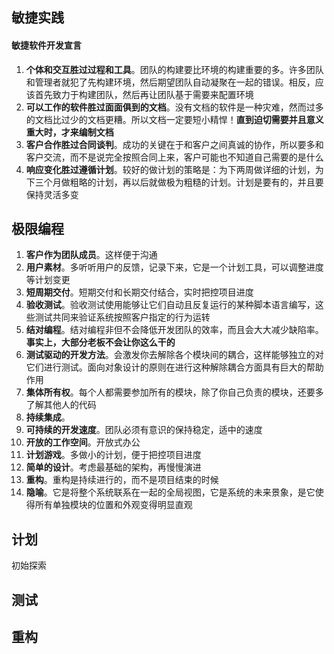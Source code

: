 ## 敏捷实践

#### 敏捷软件开发宣言
1. **个体和交互胜过过程和工具**。团队的构建要比环境的构建重要的多。许多团队和管理者就犯了先构建环境，然后期望团队自动凝聚在一起的错误。相反，应该首先致力于构建团队，然后再让团队基于需要来配置环境
2. **可以工作的软件胜过面面俱到的文档**。没有文档的软件是一种灾难，然而过多的文档比过少的文档更糟。所以文档一定要短小精悍！**直到迫切需要并且意义重大时，才来编制文档**
3. **客户合作胜过合同谈判**。成功的关键在于和客户之间真诚的协作，所以要多和客户交流，而不是说完全按照合同上来，客户可能也不知道自己需要的是什么
4. **响应变化胜过遵循计划**。较好的做计划的策略是：为下两周做详细的计划，为下三个月做粗略的计划，再以后就做极为粗糙的计划。计划是要有的，并且要保持灵活多变
## 极限编程
1. **客户作为团队成员**。这样便于沟通
2. **用户素材**。多听听用户的反馈，记录下来，它是一个计划工具，可以调整进度等计划变更
3. **短周期交付**。短期交付和长期交付结合，实时把控项目进度
4. **验收测试**。验收测试使用能够让它们自动且反复运行的某种脚本语言编写，这些测试共同来验证系统按照客户指定的行为运转
5. **结对编程**。结对编程非但不会降低开发团队的效率，而且会大大减少缺陷率。**事实上，大部分老板不会让你这么干的**
6. **测试驱动的开发方法**。会激发你去解除各个模块间的耦合，这样能够独立的对它们进行测试。面向对象设计的原则在进行这种解除耦合方面具有巨大的帮助作用
7. **集体所有权**。每个人都需要参加所有的模块，除了你自己负责的模块，还要多了解其他人的代码
8. **持续集成**。
9. **可持续的开发速度**。团队必须有意识的保持稳定，适中的速度
10. **开放的工作空间**。开放式办公
11. **计划游戏**。多做小的计划，便于把控项目进度
12. **简单的设计**。考虑最基础的架构，再慢慢演进
13. **重构**。重构是持续进行的，而不是项目结束的时候
14. **隐喻**。它是将整个系统联系在一起的全局视图，它是系统的未来景象，是它使得所有单独模块的位置和外观变得明显直观

## 计划
初始探索
## 测试
## 重构
